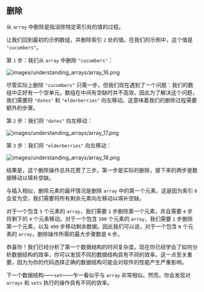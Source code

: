 ## 删除

从 `array` 中删除是指消除特定索引处的值的过程。

让我们回到最初的示例数组，并删除索引 `2` 处的值。在我们的示例中，这个值是 `"cucumbers"`。

第 `1` 步：我们从 `array` 中删除 `"cucumbers"`：

![`images/understanding_arrays/array_16.png`](images/understanding_arrays/array_16.png)

尽管实际上删除 `"cucumbers"` 只需一步，但我们现在遇到了一个问题：我们的数组中正好有一个空单元。数组在中间有空缺时并不高效，因此为了解决这个问题，我们需要将 `"dates"` 和 `"elderberries"` 向左移动。这意味着我们的删除过程需要额外的步骤。

第 `2` 步：我们将 `"dates"` 向左移动：

![`images/understanding_arrays/array_17.png`](images/understanding_arrays/array_17.png)

第 `3` 步：我们将 `"elderberries"` 向左移动：

![`images/understanding_arrays/array_18.png`](images/understanding_arrays/array_18.png)

结果是，这个删除操作总共花费了三步。第一步是实际的删除，接下来的两步是数据移动以填补空缺。

与插入相似，删除元素的最坏情况是删除 `array` 中的第一个元素。这是因为索引 `0` 会变为空，我们需要将所有剩余元素向左移动以填补空缺。

对于一个包含 `5` 个元素的 `array`，我们需要 `1` 步删除第一个元素，并且需要 `4` 步将剩下的 `4` 个元素移动。对于一个包含 `500` 个元素的 `array`，我们需要 `1` 步删除第一个元素，以及 `499` 步移动剩余数据。因此我们可以说，对于一个包含 `N` 个元素的 `array`，删除操作所需的最大步骤数是 `N` 步。

恭喜你！我们已经分析了第一个数据结构的时间复杂度。现在你已经学会了如何分析数据结构的效率，你可以发现不同的数据结构具有不同的效率。这一点至关重要，因为为你的代码选择正确的数据结构可能会对软件的性能产生严重影响。

下一个数据结构——`set`——乍一看似乎与 `array` 非常相似。然而，你会发现对 `arrays` 和 `sets` 执行的操作具有不同的效率。
